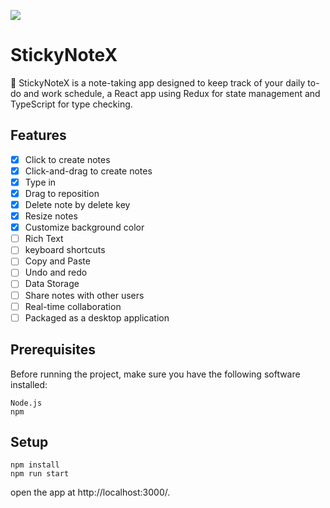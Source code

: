 <a href="https://sm.ms/image/v5yZqgRsYoph21H" target="_blank"><img src="https://s2.loli.net/2023/04/11/v5yZqgRsYoph21H.png" ></a>

# StickyNoteX
📒 StickyNoteX is a note-taking app designed to keep track of your daily to-do and work schedule, a React app using Redux for state management and TypeScript for type checking.

## Features
- [x] Click to create notes
- [x] Click-and-drag to create notes
- [x] Type in
- [x] Drag to reposition
- [x] Delete note by delete key
- [x] Resize notes
- [x] Customize background color
- [ ] Rich Text
- [ ] keyboard shortcuts
- [ ] Copy and Paste
- [ ] Undo and redo
- [ ] Data Storage
- [ ] Share notes with other users
- [ ] Real-time collaboration
- [ ] Packaged as a desktop application

## Prerequisites
Before running the project, make sure you have the following software installed:
```
Node.js
npm
```

## Setup
```
npm install
npm run start
```
open the app at http://localhost:3000/.
